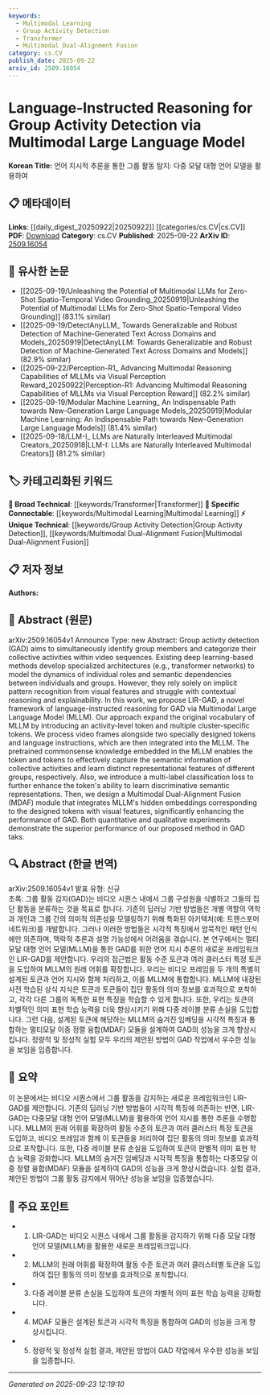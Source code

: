 ```yaml
---
keywords:
  - Multimodal Learning
  - Group Activity Detection
  - Transformer
  - Multimodal Dual-Alignment Fusion
category: cs.CV
publish_date: 2025-09-22
arxiv_id: 2509.16054
---
```


<!-- KEYWORD_LINKING_METADATA:
{
  "processed_timestamp": "2025-09-23T12:19:10.238755",
  "vocabulary_version": "1.0",
  "selected_keywords": [
    "Multimodal Learning",
    "Group Activity Detection",
    "Transformer",
    "Multimodal Dual-Alignment Fusion"
  ],
  "rejected_keywords": [],
  "similarity_scores": {
    "Multimodal Learning": 0.78,
    "Group Activity Detection": 0.77,
    "Transformer": 0.7,
    "Multimodal Dual-Alignment Fusion": 0.8
  },
  "extraction_method": "AI_prompt_based",
  "budget_applied": true,
  "candidates_json": {
    "candidates": [
      {
        "surface": "Multimodal Large Language Model",
        "canonical": "Multimodal Learning",
        "aliases": [
          "MLLM"
        ],
        "category": "specific_connectable",
        "rationale": "Connects with the trend of integrating multiple modalities in language models, enhancing cross-domain insights.",
        "novelty_score": 0.58,
        "connectivity_score": 0.85,
        "specificity_score": 0.72,
        "link_intent_score": 0.78
      },
      {
        "surface": "Group Activity Detection",
        "canonical": "Group Activity Detection",
        "aliases": [
          "GAD"
        ],
        "category": "unique_technical",
        "rationale": "A specialized task within computer vision, offering a unique link to activity recognition research.",
        "novelty_score": 0.65,
        "connectivity_score": 0.68,
        "specificity_score": 0.8,
        "link_intent_score": 0.77
      },
      {
        "surface": "Transformer Networks",
        "canonical": "Transformer",
        "aliases": [
          "Transformer Networks"
        ],
        "category": "broad_technical",
        "rationale": "A foundational architecture in modern deep learning, facilitating connections across various applications.",
        "novelty_score": 0.3,
        "connectivity_score": 0.9,
        "specificity_score": 0.6,
        "link_intent_score": 0.7
      },
      {
        "surface": "Multimodal Dual-Alignment Fusion",
        "canonical": "Multimodal Dual-Alignment Fusion",
        "aliases": [
          "MDAF"
        ],
        "category": "unique_technical",
        "rationale": "Introduces a novel integration technique for aligning multimodal data, enhancing model performance.",
        "novelty_score": 0.7,
        "connectivity_score": 0.65,
        "specificity_score": 0.85,
        "link_intent_score": 0.8
      }
    ],
    "ban_list_suggestions": [
      "video sequences",
      "visual features"
    ]
  },
  "decisions": [
    {
      "candidate_surface": "Multimodal Large Language Model",
      "resolved_canonical": "Multimodal Learning",
      "decision": "linked",
      "scores": {
        "novelty": 0.58,
        "connectivity": 0.85,
        "specificity": 0.72,
        "link_intent": 0.78
      }
    },
    {
      "candidate_surface": "Group Activity Detection",
      "resolved_canonical": "Group Activity Detection",
      "decision": "linked",
      "scores": {
        "novelty": 0.65,
        "connectivity": 0.68,
        "specificity": 0.8,
        "link_intent": 0.77
      }
    },
    {
      "candidate_surface": "Transformer Networks",
      "resolved_canonical": "Transformer",
      "decision": "linked",
      "scores": {
        "novelty": 0.3,
        "connectivity": 0.9,
        "specificity": 0.6,
        "link_intent": 0.7
      }
    },
    {
      "candidate_surface": "Multimodal Dual-Alignment Fusion",
      "resolved_canonical": "Multimodal Dual-Alignment Fusion",
      "decision": "linked",
      "scores": {
        "novelty": 0.7,
        "connectivity": 0.65,
        "specificity": 0.85,
        "link_intent": 0.8
      }
    }
  ]
}
-->

# Language-Instructed Reasoning for Group Activity Detection via Multimodal Large Language Model

**Korean Title:** 언어 지시적 추론을 통한 그룹 활동 탐지: 다중 모달 대형 언어 모델을 활용하여

## 📋 메타데이터

**Links**: [[daily_digest_20250922|20250922]] [[categories/cs.CV|cs.CV]]
**PDF**: [Download](https://arxiv.org/pdf/2509.16054.pdf)
**Category**: cs.CV
**Published**: 2025-09-22
**ArXiv ID**: [2509.16054](https://arxiv.org/abs/2509.16054)

## 🔗 유사한 논문
- [[2025-09-19/Unleashing the Potential of Multimodal LLMs for Zero-Shot Spatio-Temporal Video Grounding_20250919|Unleashing the Potential of Multimodal LLMs for Zero-Shot Spatio-Temporal Video Grounding]] (83.1% similar)
- [[2025-09-19/DetectAnyLLM_ Towards Generalizable and Robust Detection of Machine-Generated Text Across Domains and Models_20250919|DetectAnyLLM: Towards Generalizable and Robust Detection of Machine-Generated Text Across Domains and Models]] (82.9% similar)
- [[2025-09-22/Perception-R1_ Advancing Multimodal Reasoning Capabilities of MLLMs via Visual Perception Reward_20250922|Perception-R1: Advancing Multimodal Reasoning Capabilities of MLLMs via Visual Perception Reward]] (82.2% similar)
- [[2025-09-19/Modular Machine Learning_ An Indispensable Path towards New-Generation Large Language Models_20250919|Modular Machine Learning: An Indispensable Path towards New-Generation Large Language Models]] (81.4% similar)
- [[2025-09-18/LLM-I_ LLMs are Naturally Interleaved Multimodal Creators_20250918|LLM-I: LLMs are Naturally Interleaved Multimodal Creators]] (81.2% similar)

## 🏷️ 카테고리화된 키워드
**🧠 Broad Technical**: [[keywords/Transformer|Transformer]]
**🔗 Specific Connectable**: [[keywords/Multimodal Learning|Multimodal Learning]]
**⚡ Unique Technical**: [[keywords/Group Activity Detection|Group Activity Detection]], [[keywords/Multimodal Dual-Alignment Fusion|Multimodal Dual-Alignment Fusion]]

## 📋 저자 정보

**Authors:** 

## 📄 Abstract (원문)

arXiv:2509.16054v1 Announce Type: new 
Abstract: Group activity detection (GAD) aims to simultaneously identify group members and categorize their collective activities within video sequences. Existing deep learning-based methods develop specialized architectures (e.g., transformer networks) to model the dynamics of individual roles and semantic dependencies between individuals and groups. However, they rely solely on implicit pattern recognition from visual features and struggle with contextual reasoning and explainability. In this work, we propose LIR-GAD, a novel framework of language-instructed reasoning for GAD via Multimodal Large Language Model (MLLM). Our approach expand the original vocabulary of MLLM by introducing an activity-level  token and multiple cluster-specific  tokens. We process video frames alongside two specially designed tokens and language instructions, which are then integrated into the MLLM. The pretrained commonsense knowledge embedded in the MLLM enables the  token and  tokens to effectively capture the semantic information of collective activities and learn distinct representational features of different groups, respectively. Also, we introduce a multi-label classification loss to further enhance the  token's ability to learn discriminative semantic representations. Then, we design a Multimodal Dual-Alignment Fusion (MDAF) module that integrates MLLM's hidden embeddings corresponding to the designed tokens with visual features, significantly enhancing the performance of GAD. Both quantitative and qualitative experiments demonstrate the superior performance of our proposed method in GAD taks.

## 🔍 Abstract (한글 번역)

arXiv:2509.16054v1 발표 유형: 신규  
초록: 그룹 활동 감지(GAD)는 비디오 시퀀스 내에서 그룹 구성원을 식별하고 그들의 집단 활동을 분류하는 것을 목표로 합니다. 기존의 딥러닝 기반 방법들은 개별 역할의 역학과 개인과 그룹 간의 의미적 의존성을 모델링하기 위해 특화된 아키텍처(예: 트랜스포머 네트워크)를 개발합니다. 그러나 이러한 방법들은 시각적 특징에서 암묵적인 패턴 인식에만 의존하며, 맥락적 추론과 설명 가능성에서 어려움을 겪습니다. 본 연구에서는 멀티모달 대형 언어 모델(MLLM)을 통한 GAD를 위한 언어 지시 추론의 새로운 프레임워크인 LIR-GAD를 제안합니다. 우리의 접근법은 활동 수준 토큰과 여러 클러스터 특정 토큰을 도입하여 MLLM의 원래 어휘를 확장합니다. 우리는 비디오 프레임을 두 개의 특별히 설계된 토큰과 언어 지시와 함께 처리하고, 이를 MLLM에 통합합니다. MLLM에 내장된 사전 학습된 상식 지식은 토큰과 토큰들이 집단 활동의 의미 정보를 효과적으로 포착하고, 각각 다른 그룹의 독특한 표현 특징을 학습할 수 있게 합니다. 또한, 우리는 토큰의 차별적인 의미 표현 학습 능력을 더욱 향상시키기 위해 다중 레이블 분류 손실을 도입합니다. 그런 다음, 설계된 토큰에 해당하는 MLLM의 숨겨진 임베딩을 시각적 특징과 통합하는 멀티모달 이중 정렬 융합(MDAF) 모듈을 설계하여 GAD의 성능을 크게 향상시킵니다. 정량적 및 정성적 실험 모두 우리의 제안된 방법이 GAD 작업에서 우수한 성능을 보임을 입증합니다.

## 📝 요약

이 논문에서는 비디오 시퀀스에서 그룹 활동을 감지하는 새로운 프레임워크인 LIR-GAD를 제안합니다. 기존의 딥러닝 기반 방법들이 시각적 특징에 의존하는 반면, LIR-GAD는 다중모달 대형 언어 모델(MLLM)을 활용하여 언어 지시를 통한 추론을 수행합니다. MLLM의 원래 어휘를 확장하여 활동 수준의 토큰과 여러 클러스터 특정 토큰을 도입하고, 비디오 프레임과 함께 이 토큰들을 처리하여 집단 활동의 의미 정보를 효과적으로 포착합니다. 또한, 다중 레이블 분류 손실을 도입하여 토큰의 판별적 의미 표현 학습 능력을 강화합니다. MLLM의 숨겨진 임베딩과 시각적 특징을 통합하는 다중모달 이중 정렬 융합(MDAF) 모듈을 설계하여 GAD의 성능을 크게 향상시켰습니다. 실험 결과, 제안된 방법이 그룹 활동 감지에서 뛰어난 성능을 보임을 입증했습니다.

## 🎯 주요 포인트

- 1. LIR-GAD는 비디오 시퀀스 내에서 그룹 활동을 감지하기 위해 다중 모달 대형 언어 모델(MLLM)을 활용한 새로운 프레임워크입니다.
- 2. MLLM의 원래 어휘를 확장하여 활동 수준 토큰과 여러 클러스터별 토큰을 도입하여 집단 활동의 의미 정보를 효과적으로 포착합니다.
- 3. 다중 레이블 분류 손실을 도입하여 토큰의 차별적 의미 표현 학습 능력을 강화합니다.
- 4. MDAF 모듈은 설계된 토큰과 시각적 특징을 통합하여 GAD의 성능을 크게 향상시킵니다.
- 5. 정량적 및 정성적 실험 결과, 제안된 방법이 GAD 작업에서 우수한 성능을 보임을 입증합니다.


---

*Generated on 2025-09-23 12:19:10*